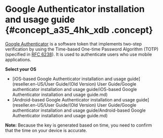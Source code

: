 # Google Authenticator installation and usage guide {#concept_a35_4hk_xdb .concept}

[Google Authenticator](https://support.google.com/accounts/answer/1066447?spm=a2c4g.11186623.2.4.20ZK8W&hl=en-Hans) is a software token that implements two-step verification by using the Time-based One-time Password Algorithm \(TOTP\) \(specified in [RFC 6238](https://tools.ietf.org/html/rfc6238)\). It is used to authenticate users who use mobile applications.

**Select your OS**

-   [iOS-based Google Authenticator installation and usage guide](reseller.en-US/User Guide/(Old Version) User Guide/Google authenticator installation and usage guide/iOS-based Google Authenticator installation and usage guide.md)
-   [Android-based Google Authenticator installation and usage guide](reseller.en-US/User Guide/(Old Version) User Guide/Google authenticator installation and usage guide/Android-based Google Authenticator installation and usage guide.md)

**Note:** Because the key is generated based on time, you need to confirm that the time on your device is accurate.

